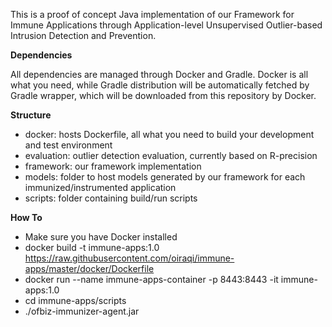 This is a proof of concept Java implementation of our Framework for Immune Applications through Application-level Unsupervised Outlier-based Intrusion Detection and Prevention.

**Dependencies**

All dependencies are managed through Docker and Gradle. Docker is all what you need, while Gradle distribution will be automatically fetched by Gradle wrapper, which will be downloaded from this repository by Docker.

**Structure**
- docker: hosts Dockerfile, all what you need to build your development and test environment
- evaluation: outlier detection evaluation, currently based on R-precision
- framework: our framework implementation
- models: folder to host models generated by our framework for each immunized/instrumented application
- scripts: folder containing build/run scripts

**How To**
- Make sure you have Docker installed
- docker build -t immune-apps:1.0 https://raw.githubusercontent.com/oiraqi/immune-apps/master/docker/Dockerfile
- docker run --name immune-apps-container -p 8443:8443 -it immune-apps:1.0
- cd immune-apps/scripts
- ./ofbiz-immunizer-agent.jar
